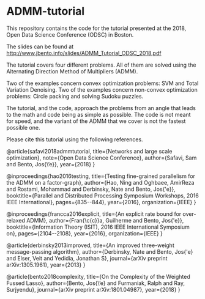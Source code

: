 # ADMM-tutorial

This repository contains the code for the tutorial presented at the 2018, Open Data Science Conference (ODSC) in Boston.

The slides can be found at  http://www.jbento.info/slides/ADMM_Tutorial_ODSC_2018.pdf

The tutorial covers four different problems. All of them are solved using the Alternating Direction Method of Multipliers (ADMM).

Two of the examples concern convex optimization problems: SVM and Total Variation Denoising.
Two of the examples concern non-convex optimization problems: Circle packing and solving Sudoku puzzles.

The tutorial, and the code, approach the problems from an angle that leads to the math and code being as simple as possible.
The code is not meant for speed, and the variant of the ADMM that we cover is not the fastest possible one.

Please cite this tutorial using the following references.

@article{safavi2018admmtutorial,
title={Networks and large scale optimization}, note={Open Data Science Conference},
author={Safavi, Sam and Bento, Jos{\’e}},
year={2018}
}

@inproceedings{hao2016testing,
title={Testing fine-grained parallelism for the ADMM on a factor-graph},
author={Hao, Ning and Oghbaee, AmirReza and Rostami, Mohammad and Derbinsky, Nate and Bento, Jos{\'e}}, booktitle={Parallel and Distributed Processing Symposium Workshops, 2016 IEEE International}, pages={835--844},
year={2016},
organization={IEEE}
}

@inproceedings{francca2016explicit,
title={An explicit rate bound for over-relaxed ADMM},
author={Fran{\c{c}}a, Guilherme and Bento, Jos{\'e}}, booktitle={Information Theory (ISIT), 2016 IEEE International Symposium on}, pages={2104--2108},
year={2016},
organization={IEEE}
}

@article{derbinsky2013improved,
title={An improved three-weight message-passing algorithm},
author={Derbinsky, Nate and Bento, Jos{\'e} and Elser, Veit and Yedidia, Jonathan S}, journal={arXiv preprint arXiv:1305.1961},
year={2013}
}

@article{bento2018complexity,
title={On the Complexity of the Weighted Fussed Lasso}, author={Bento, Jos{\’e} and Furmaniak, Ralph and Ray, Surjyendu}, journal={arXiv preprint arXiv:1801.04987},
year={2018}
}
